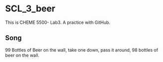 # SCL_3_beer
This is CHEME 5500- Lab3. A practice with GitHub.

## Song

99 Bottles of Beer on the wall, take one down, pass it around, 98 bottles of beer on the wall.  